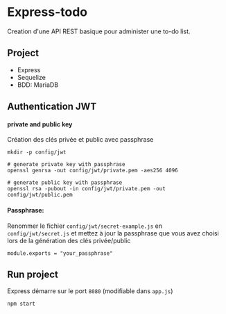 # Express-todo

Creation d'une API REST basique pour administer une to-do list.

## Project

* Express
* Sequelize
* BDD: MariaDB

## Authentication JWT

#### private and public key

Création des clés privée et public avec passphrase 
```
mkdir -p config/jwt

# generate private key with passphrase
openssl genrsa -out config/jwt/private.pem -aes256 4096

# generate public key with passphrase
openssl rsa -pubout -in config/jwt/private.pem -out config/jwt/public.pem
```

#### Passphrase:

Renommer le fichier ```config/jwt/secret-example.js``` en ```config/jwt/secret.js``` et mettez à jour la passphrase que vous avez choisi lors de la génération des clés privée/public
```
module.exports = "your_passphrase"
```





## Run project

Express démarre sur le port ``8080`` (modifiable dans ``app.js``)
```
npm start
```